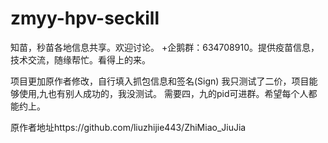 # zmyy-hpv-seckill
知苗，秒苗各地信息共享。欢迎讨论。
+企鹅群：634708910。提供疫苗信息，技术交流，随缘帮忙。看得上的来。

项目更加原作者修改，自行填入抓包信息和签名(Sign)
我只测试了二价，项目能够使用,九也有别人成功的，我没测试。
需要四，九的pid可进群。希望每个人都能约上。

原作者地址https://github.com/liuzhijie443/ZhiMiao_JiuJia
